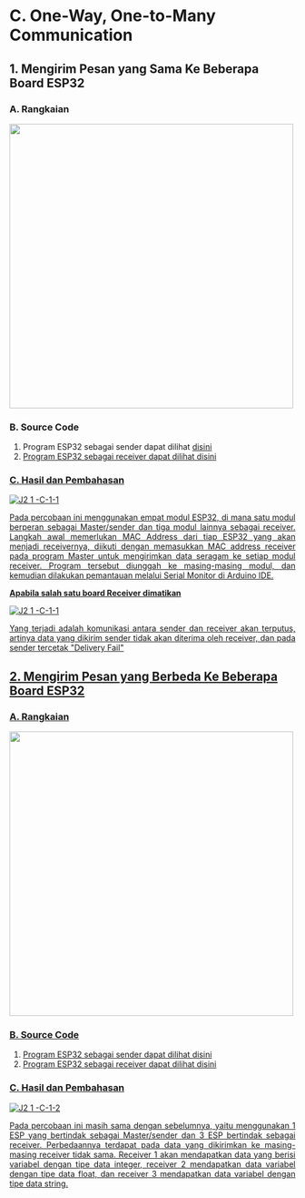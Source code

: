 # C. One-Way, One-to-Many Communication

## 1. Mengirim Pesan yang Sama Ke Beberapa Board ESP32
### A. Rangkaian
<img src="https://github.com/brianrahma/brian-system-embedded/assets/82065700/df22b4a6-37f9-4eda-8d9c-644d8d0cfec3" width="500">

### B. Source Code
1. Program ESP32 sebagai sender dapat dilihat <a href="https://github.com/Aisyahnurul/AisyahN-system-embedded/blob/main/jobsheet%202.1/c.%20One-Way%2C%20One-to-Many%20Communication/1.%20Mengirim%20Pesan%20yang%20Sama%20Ke%20Beberapa%20Board%20ESP32/sender.ino">disini
2. Program ESP32 sebagai receiver dapat dilihat <a href="https://github.com/Aisyahnurul/AisyahN-system-embedded/blob/main/jobsheet%202.1/c.%20One-Way%2C%20One-to-Many%20Communication/1.%20Mengirim%20Pesan%20yang%20Sama%20Ke%20Beberapa%20Board%20ESP32/receiver.ino">disini

### C. Hasil dan Pembahasan
![J2 1 -C-1-1](https://github.com/brianrahma/system-embedded/assets/82065700/48437206-8f7a-4bdc-aa1c-5e62e8337466)

<p align="justify">Pada percobaan ini  menggunakan empat modul ESP32, di mana satu modul berperan sebagai Master/sender dan tiga modul lainnya sebagai receiver. Langkah awal memerlukan MAC Address dari tiap ESP32 yang akan menjadi receivernya, diikuti dengan memasukkan MAC address receiver pada program Master untuk mengirimkan data seragam ke setiap modul receiver. Program tersebut diunggah ke masing-masing modul, dan kemudian dilakukan pemantauan melalui Serial Monitor di Arduino IDE.

**Apabila salah satu board Receiver dimatikan**

![J2 1 -C-1-1](https://github.com/brianrahma/system-embedded/assets/82065700/6a07e44b-3b04-45fe-984e-db32e085ddab)

<p align="justify">Yang terjadi adalah komunikasi antara sender dan receiver akan terputus, artinya data yang dikirim sender tidak akan diterima oleh receiver, dan pada sender tercetak "Delivery Fail"
 
## 2. Mengirim Pesan yang Berbeda Ke Beberapa Board ESP32
### A. Rangkaian
<img src="https://github.com/brianrahma/brian-system-embedded/assets/82065700/df22b4a6-37f9-4eda-8d9c-644d8d0cfec3" width="500">

### B. Source Code
1. Program ESP32 sebagai sender dapat dilihat <a href="https://github.com/Aisyahnurul/AisyahN-system-embedded/blob/main/jobsheet%202.1/c.%20One-Way%2C%20One-to-Many%20Communication/2.%20Mengirim%20Pesan%20yang%20Berbeda%20Ke%20Beberapa%20Board%20ESP32/sender.ino">disini
2. Program ESP32 sebagai receiver dapat dilihat <a href="https://github.com/Aisyahnurul/AisyahN-system-embedded/blob/main/jobsheet%202.1/c.%20One-Way%2C%20One-to-Many%20Communication/2.%20Mengirim%20Pesan%20yang%20Berbeda%20Ke%20Beberapa%20Board%20ESP32/_receive_mac_Mengirim_Pesan_yang_Berbeda_Ke_Beberapa_Board_ESP3.ino">disini

### C. Hasil dan Pembahasan

![J2 1 -C-1-2](https://github.com/brianrahma/system-embedded/assets/82065700/a764446b-a2b5-48d5-9c07-44a05253ca96)

<p align="justify">Pada percobaan ini masih sama dengan sebelumnya, yaitu menggunakan 1 ESP yang bertindak sebagai Master/sender dan 3 ESP bertindak sebagai receiver. Perbedaannya terdapat pada data yang dikirimkan ke masing-masing receiver tidak sama. Receiver 1 akan mendapatkan data yang berisi variabel dengan tipe data integer, receiver 2 mendapatkan data variabel dengan tipe data float, dan receiver 3 mendapatkan data variabel dengan tipe data string.
